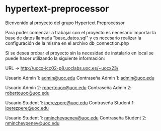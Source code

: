# hypertext-preprocessor

Bienvenido al proyecto del grupo Hypertext Preprocessor

Para poder comenzar a trabajar con el proyecto es necesario importar la base de datos llamada "base_datos.sql" y es necesario realizar la configuración de la misma en el archivo db_connection.php 

Sí se desea probar el proyecto sin la necesidad de instalarlo en local se puede hacer utilizando la siguiente información: 

URL -> http://uocx-icc02-p8.uoclabs.uoc.es/~uocx23/


Usuario Admin 1: admin@uoc.edu
Contraseña Admin 1: admin@uoc.edu

Usuario Admin 2: robertouoc@uoc.edu
Contraseña Admin 2: robertouoc@uoc.edu

Usuario Student 1: iperezpere@uoc.edu
Contraseña Student 1: iperezpere@uoc.edu

Usuario Student 1: nminchevpenev@uoc.edu
Contraseña Student 2: nminchevpenev@uoc.edu